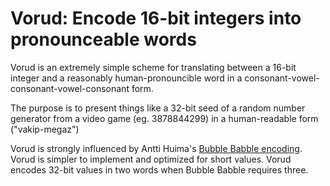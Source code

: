 # Vorud: Encode 16-bit integers into pronounceable words

Vorud is an extremely simple scheme for translating between a 16-bit
integer and a reasonably human-pronouncible word in a
consonant-vowel-consonant-vowel-consonant form.

The purpose is to present things like a 32-bit seed of a random
number generator from a video game (eg. 3878844299) in a
human-readable form ("vakip-megaz")

Vorud is strongly influenced by Antti Huima's [Bubble Babble
encoding](http://wiki.yak.net/589/Bubble_Babble_Encoding.txt). Vorud
is simpler to implement and optimized for short values. Vorud
encodes 32-bit values in two words when Bubble Babble requires
three.
